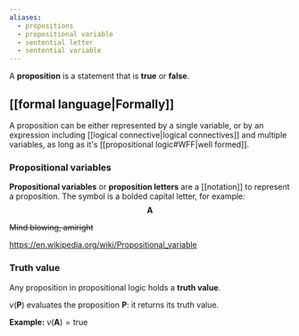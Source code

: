 ```yaml
---
aliases:
  - propositions
  - propositional variable
  - sentential letter
  - sentential variable
---
```

A **proposition** is a statement that is **true** or **false**.

## [[formal language|Formally]]

A proposition can be either represented by a single variable, or by an expression including [[logical connective|logical connectives]] and multiple variables, as long as it's [[propositional logic#WFF|well formed]].

### Propositional variables

**Propositional variables** or **proposition letters** are a [[notation]] to represent a proposition.
The symbol is a bolded capital letter, for example:
$$
\mathbf{A}
$$

~~Mind blowing, amiright~~

https://en.wikipedia.org/wiki/Propositional_variable

### Truth value

Any proposition in propositional logic holds a **truth value**.

${ v(\mathbf{P}) }$ evaluates the proposition ${ \mathbf{P} }$: it returns its truth value.

**Example:**
${ v(\mathbf{A}) = \text{true} }$